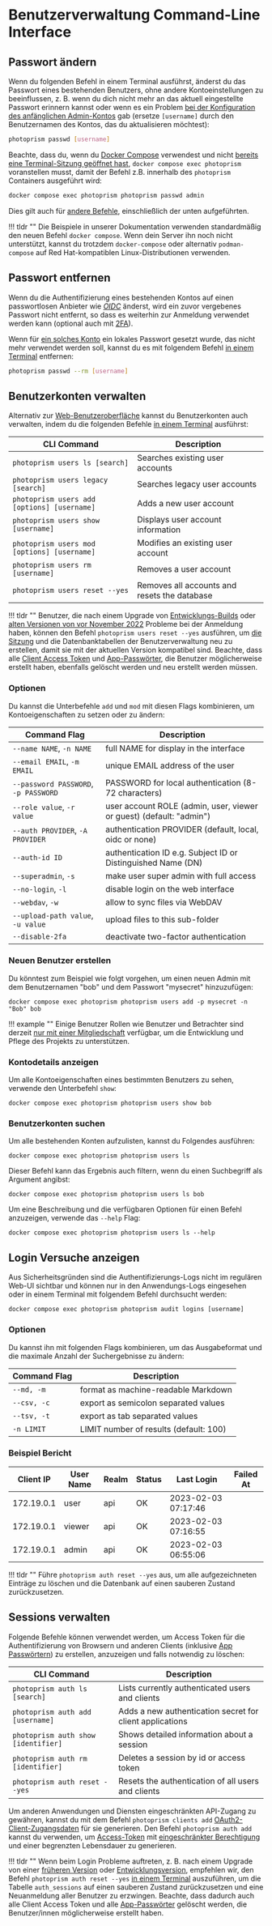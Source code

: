 # Benutzerverwaltung Command-Line Interface

## Passwort ändern

Wenn du folgenden Befehl in einem Terminal ausführst, änderst du das Passwort eines bestehenden Benutzers, ohne andere Kontoeinstellungen zu beeinflussen, z. B. wenn du dich nicht mehr an das aktuell eingestellte Passwort erinnern kannst oder wenn es ein Problem [bei der Konfiguration des anfänglichen Admin-Kontos](https://docs.photoprism.app/getting-started/config-options/#authentication) gab (ersetze `[username]` durch den Benutzernamen des Kontos, das du aktualisieren möchtest):

```bash
photoprism passwd [username]
```

Beachte, dass du, wenn du [Docker Compose](https://docs.photoprism.app/getting-started/docker-compose/#command-line-interface) verwendest und nicht [bereits eine Terminal-Sitzung geöffnet hast](https://docs.photoprism.app/getting-started/docker-compose/#opening-a-terminal), `docker compose exec photoprism` voranstellen musst, damit der Befehl z.B. innerhalb des `photoprism` Containers ausgeführt wird:

```bash
docker compose exec photoprism photoprism passwd admin
```

Dies gilt auch für [andere Befehle](https://docs.photoprism.app/getting-started/docker-compose/#examples), einschließlich der unten aufgeführten.

!!! tldr ""
    Die Beispiele in unserer Dokumentation verwenden standardmäßig den neuen Befehl `docker compose`. Wenn dein Server ihn noch nicht unterstützt, kannst du trotzdem `docker-compose` oder alternativ `podman-compose` auf Red Hat-kompatiblen Linux-Distributionen verwenden.

## Passwort entfernen

Wenn du die Authentifizierung eines bestehenden Kontos auf einen passwortlosen Anbieter wie [*OIDC*](https://docs.photoprism.app/getting-started/advanced/openid-connect) änderst, wird ein zuvor vergebenes Passwort nicht entfernt, so dass es weiterhin zur Anmeldung verwendet werden kann (optional auch mit [2FA](2fa.md)).

Wenn für [ein solches Konto](https://docs.photoprism.app/getting-started/advanced/openid-connect#existing-accounts) ein lokales Passwort gesetzt wurde, das nicht mehr verwendet werden soll, kannst du es mit folgendem Befehl [in einem Terminal](https://docs.photoprism.app/getting-started/docker-compose#opening-a-terminal) entfernen:

```bash
photoprism passwd --rm [username]
```

## Benutzerkonten verwalten

Alternativ zur [Web-Benutzeroberfläche](index.md) kannst du Benutzerkonten auch verwalten, indem du die folgenden Befehle [in einem Terminal](https://docs.photoprism.app/getting-started/docker-compose/#command-line-interface) ausführst:

| CLI Command                                 | Description                                  |
|---------------------------------------------|----------------------------------------------|
| `photoprism users ls [search]`              | Searches existing user accounts              |
| `photoprism users legacy [search]`          | Searches legacy user accounts                |
| `photoprism users add [options] [username]` | Adds a new user account                      |
| `photoprism users show [username]`          | Displays user account information            |
| `photoprism users mod [options] [username]` | Modifies an existing user account            |
| `photoprism users rm [username]`            | Removes a user account                       |
| `photoprism users reset --yes`              | Removes all accounts and resets the database |

!!! tldr ""
    Benutzer, die nach einem Upgrade von [Entwicklungs-Builds](https://docs.photoprism.app/getting-started/updates/#development-preview) oder [alten Versionen von vor November 2022](https://docs.photoprism.app/known-issues/#new-user-management) Probleme bei der Anmeldung haben, können den Befehl `photoprism users reset --yes` ausführen, um [die Sitzung](#sessions-verwalten) und die Datenbanktabellen der Benutzerverwaltung neu zu erstellen, damit sie mit der aktuellen Version kompatibel sind. Beachte, dass alle [Client Access Token](https://docs.photoprism.app/user-guide/users/client-credentials/#access-tokens) und [App-Passwörter](../settings/account.md#apps-und-geräte), die Benutzer möglicherweise erstellt haben, ebenfalls gelöscht werden und neu erstellt werden müssen.

### Optionen

Du kannst die Unterbefehle `add` und `mod` mit diesen Flags kombinieren, um Kontoeigenschaften zu setzen oder zu ändern:

| Command Flag                         | Description                                                      |
|--------------------------------------|------------------------------------------------------------------|
| `--name NAME`, `-n NAME`             | full NAME for display in the interface                              |
| `--email EMAIL`, `-m EMAIL`          | unique EMAIL address of the user                                    |
| `--password PASSWORD`, `-p PASSWORD` | PASSWORD for local authentication (8-72 characters)                 |
| `--role value`, `-r value`           | user account ROLE (admin, user, viewer or guest) (default: "admin") |
| `--auth PROVIDER`, `-A PROVIDER`     | authentication PROVIDER (default, local, oidc or none)              |
| `--auth-id ID`                       | authentication ID e.g. Subject ID or Distinguished Name (DN)        |
| `--superadmin`, `-s`                 | make user super admin with full access                              |
| `--no-login`, `-l`                   | disable login on the web interface                                  |
| `--webdav`, `-w`                     | allow to sync files via WebDAV                                      |
| `--upload-path value`, `-u value`    | upload files to this sub-folder                                     |
| `--disable-2fa`                      | deactivate two-factor authentication                                |

### Neuen Benutzer erstellen

Du könntest zum Beispiel wie folgt vorgehen, um einen neuen Admin mit dem Benutzernamen "bob" und dem Passwort "mysecret" hinzuzufügen:

```
docker compose exec photoprism photoprism users add -p mysecret -n "Bob" bob
```

!!! example ""
    Einige Benutzer Rollen wie Benutzer und Betrachter sind derzeit [nur mit einer Mitgliedschaft](https://www.photoprism.app/editions#compare) verfügbar, um die Entwicklung und Pflege des Projekts zu unterstützen.

### Kontodetails anzeigen

Um alle Kontoeigenschaften eines bestimmten Benutzers zu sehen, verwende den Unterbefehl `show`:

```
docker compose exec photoprism photoprism users show bob
```

### Benutzerkonten suchen

Um alle bestehenden Konten aufzulisten, kannst du Folgendes ausführen:

```
docker compose exec photoprism photoprism users ls
```

Dieser Befehl kann das Ergebnis auch filtern, wenn du einen Suchbegriff als Argument angibst:

```
docker compose exec photoprism photoprism users ls bob
```

Um eine Beschreibung und die verfügbaren Optionen für einen Befehl anzuzeigen, verwende das `--help` Flag:

```
docker compose exec photoprism photoprism users ls --help
```

## Login Versuche anzeigen

Aus Sicherheitsgründen sind die Authentifizierungs-Logs nicht im regulären Web-UI sichtbar und können nur in den Anwendungs-Logs eingesehen oder in einem Terminal mit folgendem Befehl durchsucht werden:
```
docker compose exec photoprism photoprism audit logins [username]
```

### Optionen

Du kannst ihn mit folgenden Flags kombinieren, um das Ausgabeformat und die maximale Anzahl der Suchergebnisse zu ändern:

| Command Flag | Description                            |
|--------------|----------------------------------------|
| `--md, -m `  | format as machine-readable Markdown    |
| `--csv, -c`  | export as semicolon separated values   |
| `--tsv, -t`  | export as tab separated values         |
| `-n LIMIT`   | LIMIT number of results (default: 100) |

### Beispiel Bericht

| Client IP  | User Name | Realm | Status |     Last Login      | Failed At |
|------------|-----------|-------|--------|---------------------|-----------|
| 172.19.0.1 | user      | api   | OK     | 2023-02-03 07:17:46 |           |
| 172.19.0.1 | viewer    | api   | OK     | 2023-02-03 07:16:55 |           |
| 172.19.0.1 | admin     | api   | OK     | 2023-02-03 06:55:06 |           |

!!! tldr ""
    Führe `photoprism auth reset --yes` aus, um alle aufgezeichneten Einträge zu löschen und die Datenbank auf einen sauberen Zustand zurückzusetzen.

## Sessions verwalten

Folgende Befehle können verwendet werden, um Access Token für die Authentifizierung von Browsern und anderen Clients (inklusive [App Passwörtern](2fa.md#schritt-3-app-passwörter)) zu erstellen, anzuzeigen und falls notwendig zu löschen:

| CLI Command                         | Description                                              |
|-------------------------------------|----------------------------------------------------------|
| `photoprism auth ls [search]`       | Lists currently authenticated users and clients          |
| `photoprism auth add [username]`    | Adds a new authentication secret for client applications |
| `photoprism auth show [identifier]` | Shows detailed information about a session               |
| `photoprism auth rm [identifier]`   | Deletes a session by id or access token                  |
| `photoprism auth reset --yes`       | Resets the authentication of all users and clients       |

Um anderen Anwendungen und Diensten eingeschränkten API-Zugang zu gewähren, kannst du mit dem Befehl `photoprism clients add` [OAuth2-Client-Zugangsdaten](https://docs.photoprism.app/user-guide/users/client-credentials/#client-credentials) für sie generieren. Den Befehl `photoprism auth add` kannst du verwenden, um [Access-Token](https://docs.photoprism.app/user-guide/users/client-credentials/#access-tokens) mit [eingeschränkter Berechtigung](https://docs.photoprism.app/user-guide/users/client-credentials/#authorization-scopes) und einer begrenzten Lebensdauer zu generieren.

!!! tldr ""
    Wenn beim Login Probleme auftreten, z. B. nach einem Upgrade von einer [früheren Version](https://docs.photoprism.app/release-notes/) oder [Entwicklungsversion](https://docs.photoprism.app/getting-started/updates/#development-preview), empfehlen wir, den Befehl `photoprism auth reset --yes` [in einem Terminal](https://docs.photoprism.app/getting-started/docker-compose/#command-line-interface) auszuführen, um die Tabelle `auth_sessions` auf einen sauberen Zustand zurückzusetzen und eine Neuanmeldung aller Benutzer zu erzwingen. Beachte, dass dadurch auch alle Client Access Token und alle [App-Passwörter](2fa.md#schritt-3-app-passwörter) gelöscht werden, die Benutzer/innen möglicherweise erstellt haben.